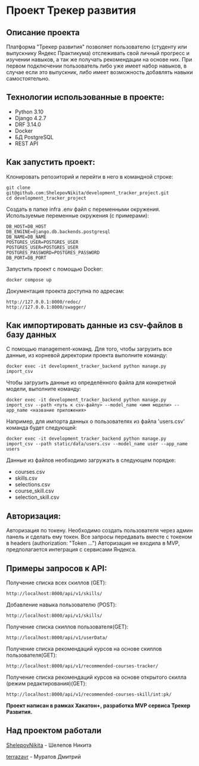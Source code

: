 # Проект Трекер развития
## Описание проекта

Платформа "Трекер развития" позволяет пользователю (студенту или выпускнику Яндекс Практикума) отслеживать свой личный прогресс и изучении навыков, а так же получать рекомендации на основе них. При первом подключении пользователь либо уже имеет набор навыков, в случае если это выпускник, либо имеет возможность добавлять навыки самостоятельно.


## Технологии использованные в проекте:
* Python 3.10
* Django 4.2.7
* DRF 3.14.0
* Docker
* БД PostgreSQL
* REST API

## Как запустить проект:

Клонировать репозиторий и перейти в него в командной строке:

    git clone git@github.com:ShelepovNikita/development_tracker_project.git
    cd development_tracker_project


Cоздать в папке infra .env файл с переменными окружения.
Используемые переменные окружения (с примерами):

    DB_HOST=DB_HOST
    DB_ENGINE=django.db.backends.postgresql
    DB_NAME=DB_NAME
    POSTGRES_USER=POSTGRES_USER
    POSTGRES_USER=POSTGRES_USER
    POSTGRES_PASSWORD=POSTGRES_PASSWORD
    DB_PORT=DB_PORT

Запустить проект с помощью Docker:

    docker compose up

Документация проекта доступна по адресам:

    http://127.0.0.1:8000/redoc/
    http://127.0.0.1:8000/swagger/


## Как импортировать данные из csv-файлов в базу данных

С помощью management-команд. Для того, чтобы загрузить все данные, из корневой директории проекта выполните команду:

    docker exec -it development_tracker_backend python manage.py import_csv

Чтобы загрузить данные из определённого файла для конкретной модели, выполните команду:

    docker exec -it development_tracker_backend python manage.py import_csv --path <путь к csv-файлу> --model_name <имя модели> --app_name <название приложения>

Например, для импорта данных о пользователях из файла 'users.csv' команда будет следующей:

    docker exec -it development_tracker_backend python manage.py import_csv --path static/data/users.csv --model_name user --app_name users

Данные из файлов необходимо загружать в следующем порядке:

* courses.csv
* skills.csv
* selections.csv
* course_skill.csv
* selection_skill.csv

## Авторизация:

Авторизация по токену. Необходимо создать пользователя через админ панель и сделать ему токен. Все запросы передавать вместе с токеном в headers (authorization: "Token ...")
Авторизация не входила в MVP, предполагается интеграция с сервисами Яндекса.

## Примеры запросов к API:

Получение списка всех скиллов (GET):

    http://localhost:8000/api/v1/skills/

Добавление навыка пользователю (POST):

    http://localhost:8000/api/v1/skills/

Получение списка скиллов пользователя(GET):

    http://localhost:8000/api/v1/userData/

Получение списка рекомендаций курсов на основе скиллов пользователя(GET):

    http://localhost:8000/api/v1/recommended-courses-tracker/

Получение списка рекомендаций курсов на основе открытого скилла (режим редактирования)(GET):

    http://localhost:8000/api/v1/recommended-courses-skill/int:pk/


**Проект написан в рамках Хакатон+, разработка MVP сервиса Трекер Развития.**


## Над проектом работали

[ShelepovNikita](https://github.com/ShelepovNikita) - Шелепов Никита

[terrazavr](https://github.com/Lexxar91) - Муратов Дмитрий
